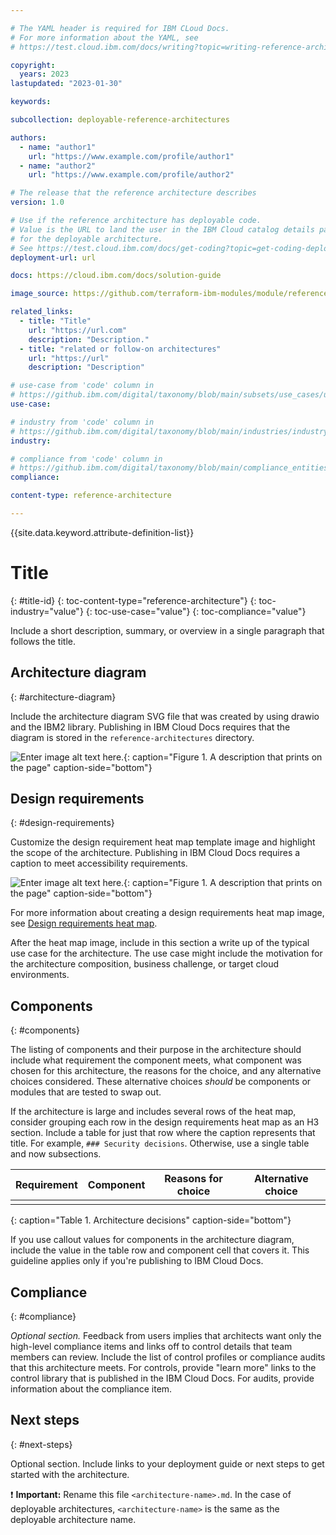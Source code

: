 ```yaml
---

# The YAML header is required for IBM CLoud Docs.
# For more information about the YAML, see
# https://test.cloud.ibm.com/docs/writing?topic=writing-reference-architectures

copyright:
  years: 2023
lastupdated: "2023-01-30"

keywords:

subcollection: deployable-reference-architectures

authors:
  - name: "author1"
    url: "https://www.example.com/profile/author1"
  - name: "author2"
    url: "https://www.example.com/profile/author2"

# The release that the reference architecture describes
version: 1.0

# Use if the reference architecture has deployable code.
# Value is the URL to land the user in the IBM Cloud catalog details page
# for the deployable architecture.
# See https://test.cloud.ibm.com/docs/get-coding?topic=get-coding-deploy-button
deployment-url: url

docs: https://cloud.ibm.com/docs/solution-guide

image_source: https://github.com/terraform-ibm-modules/module/reference-architectures/xxx.svg

related_links:
  - title: "Title"
    url: "https://url.com"
    description: "Description."
  - title: "related or follow-on architectures"
    url: "https://url"
    description: "Description"

# use-case from 'code' column in
# https://github.ibm.com/digital/taxonomy/blob/main/subsets/use_cases/use_cases_flat_list.csv
use-case:

# industry from 'code' column in
# https://github.ibm.com/digital/taxonomy/blob/main/industries/industry_sectors%20-%20flat%20list.csv
industry:

# compliance from 'code' column in
# https://github.ibm.com/digital/taxonomy/blob/main/compliance_entities/compliance_entities_flat_list.csv
compliance:

content-type: reference-architecture

---
```


<!--
The following line inserts all the attribute definitions. Don't delete.
-->

{{site.data.keyword.attribute-definition-list}}

<!--
Don't include "reference architecture" in the following title.
Specify a title based on a use case. If the architecture has a module
or tile in the IBM Cloud catalog, match the title to the catalog. See
https://test.cloud.ibm.com/docs/solution-as-code?topic=solution-as-code-naming-guidance.
-->

# Title
{: #title-id}
{: toc-content-type="reference-architecture"}
{: toc-industry="value"}
{: toc-use-case="value"}
{: toc-compliance="value"}

<!--
The IDs, such as {: #title-id} are required for publishing this reference
architecture in IBM Cloud Docs. Set unique IDs for each heading. Also include
the toc attributes on the H1, repeating the values from the YAML header.
 -->

<!--
All reference architectures stored in the /reference-architectures directory
are published in the IBM Cloud Docs. For more information about this template,
see https://test.cloud.ibm.com/docs/writing?topic=writing-reference-architectures
-->

Include a short description, summary, or overview in a single paragraph that follows the title.

## Architecture diagram
{: #architecture-diagram}

Include the architecture diagram SVG file that was created by using drawio and the IBM2 library. Publishing in IBM Cloud Docs requires that the diagram is stored in the `reference-architectures` directory.


![Enter image alt text here.](example-architecture-diagram.svg "Title text that shows on hover here"){: caption="Figure 1. A description that prints on the page" caption-side="bottom"}

## Design requirements
{: #design-requirements}

Customize the design requirement heat map template image and highlight the scope of the architecture. Publishing in IBM Cloud Docs requires a caption to meet accessibility requirements.

![Enter image alt text here.](heatmap.svg "Title text that shows on hover here"){: caption="Figure 1. A description that prints on the page" caption-side="bottom"}

For more information about creating a design requirements heat map image, see [Design requirements heat map](https://test.cloud.ibm.com/docs/architecture-framework?topic=architecture-framework-heat-map).

After the heat map image, include in this section a write up of the typical use case for the architecture. The use case might include the motivation for the architecture composition, business challenge, or target cloud environments.

## Components
{: #components}

The listing of components and their purpose in the architecture should include what requirement the component meets, what component was chosen for this architecture, the reasons for the choice, and any alternative choices considered. These alternative choices _should_ be components or modules that are tested to swap out.

If the architecture is large and includes several rows of the heat map, consider grouping each row in the design requirements heat map as an H3 section. Include a table for just that row where the caption represents that title. For example, `### Security decisions`. Otherwise, use a single table and now subsections.


| Requirement | Component | Reasons for choice | Alternative choice |
|-------------|-----------|--------------------|--------------------|
|             |           |                    |                    |
{: caption="Table 1. Architecture decisions" caption-side="bottom"}

If you use callout values for components in the architecture diagram, include the value in the table row and component cell that covers it. This guideline applies only if you're publishing to IBM Cloud Docs.

## Compliance
{: #compliance}

_Optional section._ Feedback from users implies that architects want only the high-level compliance items and links off to control details that team members can review. Include the list of control profiles or compliance audits that this architecture meets. For controls, provide "learn more" links to the control library that is published in the IBM Cloud Docs. For audits, provide information about the compliance item.

## Next steps
{: #next-steps}

Optional section. Include links to your deployment guide or next steps to get started with the architecture.

:exclamation: **Important:** Rename this file `<architecture-name>.md`. In the case of deployable architectures, `<architecture-name>` is the same as the deployable architecture name.
